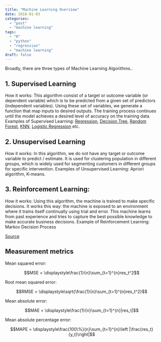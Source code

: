 ```yaml
---
title: "Machine Learning Overview"
date: 2018-01-03
categories:
  - "post"
  - "machine learning"
tags: 
  - "R"
  - "python"
  - "regression"
  - "machine learning"
draft: false
---
```



Broadly, there are three types of Machine Learning Algorithms..

## 1. Supervised Learning

How it works: This algorithm consist of a target or outcome variable (or dependent variable) which is to be predicted from a given set of predictors (independent variables). Using these set of variables, we generate a function that map inputs to desired outputs. The training process continues until the model achieves a desired level of accuracy on the training data. Examples of Supervised Learning: <a href="/machine-learning/linear-regression/">Regression</a>, <a href="/post/decision-threes/">Decision Tree</a>, <a href="/post/random-forest/">Random Forest</a>, <a href="/post/kNN/">KNN</a>, <a href="/post/logistic-regression/">Logistic Regression</a> etc.

## 2. Unsupervised Learning

How it works: In this algorithm, we do not have any target or outcome variable to predict / estimate.  It is used for clustering population in different groups, which is widely used for segmenting customers in different groups for specific intervention. Examples of Unsupervised Learning: Apriori algorithm, K-means.

## 3. Reinforcement Learning:

How it works:  Using this algorithm, the machine is trained to make specific decisions. It works this way: the machine is exposed to an environment where it trains itself continually using trial and error. This machine learns from past experience and tries to capture the best possible knowledge to make accurate business decisions. Example of Reinforcement Learning: Markov Decision Process

<a href="https://www.analyticsvidhya.com/blog/2017/09/common-machine-learning-algorithms/" target="_blank">Source</a> 

## Measurement metrics

Mean squared error:

$$MSE = \displaystyle\frac{1}{n}\sum_{t=1}^{n}res_t^2$$ 

Root mean squared error:

$$RMSE = \displaystyle\sqrt{\frac{1}{n}\sum_{t=1}^{n}res_t^2}$$

Mean absolute error:

$$MAE = \displaystyle\frac{1}{n}\sum_{t=1}^{n}|res_t|$$

Mean absolute percentage error:

$$MAPE = \displaystyle\frac{100\%}{n}\sum_{t=1}^{n}\left |\frac{res_t}{y_t}\right|$$

